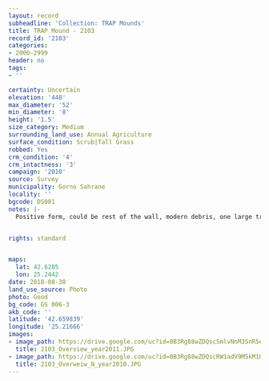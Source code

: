 ```yaml
---
layout: record
subheadline: 'Collection: TRAP Mounds'
title: TRAP Mound - 2103
record_id: '2103'
categories:
- 2000-2999
header: no
tags:
- ''

certainty: Uncertain
elevation: '448'
max_diameter: '52'
min_diameter: '8'
height: '1.5'
size_category: Medium
surrounding_land_use: Annual Agriculture
surface_condition: Scrub|Tall Grass
robbed: Yes
crm_condition: '4'
crm_intactness: '3'
campaign: '2010'
source: Survey
municipality: Gorno Sahrane
locality: ''
bgcode: DS001
notes: |-
  Positive form, could be rest of the wall, modern debris, one large trench.


rights: standard


maps:
  lat: 42.6285
  lon: 25.2442
date: 2018-08-30
land_use_source: Photo
photo: Good
bg_code: GS 006-3
akb_code: ''
latitude: '42.659839'
longitude: '25.21666'
images:
- image_path: https://drive.google.com/uc?id=0B3Rg88wZDQscSmlvNnM3SnR5elk
  title: 2103_Overview_year2011.JPG
- image_path: https://drive.google.com/uc?id=0B3Rg88wZDQscRW1adV9MSkM1UDQ
  title: 2103_Overweiw_N_year2010.JPG
---
```

